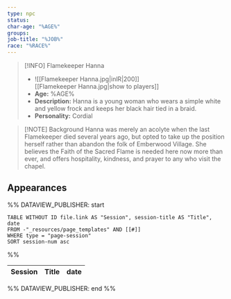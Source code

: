```yaml
---
type: npc
status: 
char-age: "%AGE%"
groups: 
job-title: "%JOB%"
race: "%RACE%"
---
```


>[!INFO] Flamekeeper Hanna
>- ![[Flamekeeper Hanna.jpg|inlR|200]]
<br/> [[Flamekeeper Hanna.jpg|show to players]]
>- **Age:** %AGE%
> - **Description:** Hanna is a young woman who wears a simple white and yellow frock and keeps her black hair tied in a braid. 
> - **Personality:** Cordial
 
 >[!NOTE] Background
Hanna was merely an acolyte when the last Flamekeeper died several years ago, but opted to take up the position herself rather than abandon the folk of Emberwood Village. She believes the Faith of the Sacred Flame is needed here now more than ever, and offers hospitality, kindness, and prayer to any who visit the chapel.

## Appearances

%% DATAVIEW_PUBLISHER: start
```dataview
TABLE WITHOUT ID file.link AS "Session", session-title AS "Title", date
FROM -"_resources/page_templates" AND [[#]]
WHERE type = "page-session"
SORT session-num asc
```
%%

| Session | Title | date |
| ------- | ----- | ---- |

%% DATAVIEW_PUBLISHER: end %%